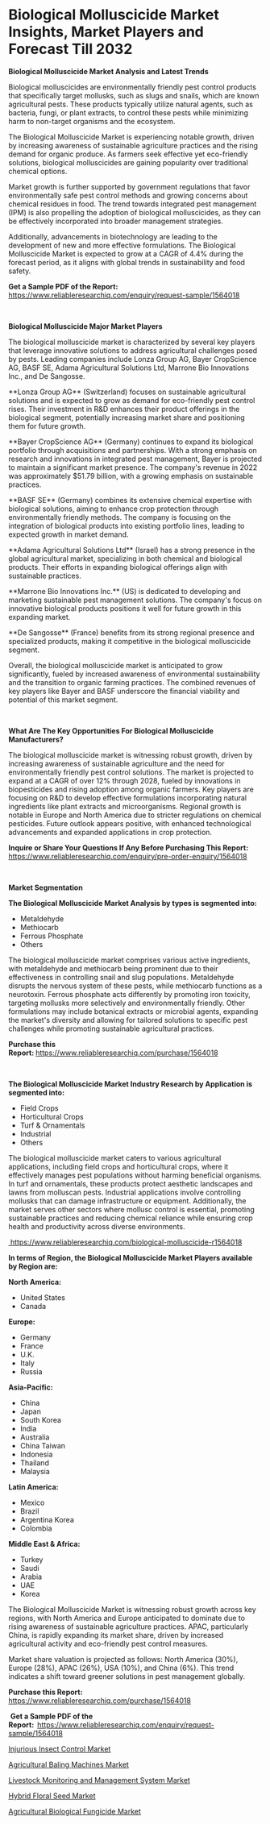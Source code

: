 <p><h1>Biological Molluscicide Market Insights, Market Players and Forecast Till 2032</h1></p><p><strong>Biological Molluscicide Market Analysis and Latest Trends</strong></p>
<p><p>Biological molluscicides are environmentally friendly pest control products that specifically target mollusks, such as slugs and snails, which are known agricultural pests. These products typically utilize natural agents, such as bacteria, fungi, or plant extracts, to control these pests while minimizing harm to non-target organisms and the ecosystem.</p><p>The Biological Molluscicide Market is experiencing notable growth, driven by increasing awareness of sustainable agriculture practices and the rising demand for organic produce. As farmers seek effective yet eco-friendly solutions, biological molluscicides are gaining popularity over traditional chemical options.</p><p>Market growth is further supported by government regulations that favor environmentally safe pest control methods and growing concerns about chemical residues in food. The trend towards integrated pest management (IPM) is also propelling the adoption of biological molluscicides, as they can be effectively incorporated into broader management strategies.</p><p>Additionally, advancements in biotechnology are leading to the development of new and more effective formulations. The Biological Molluscicide Market is expected to grow at a CAGR of 4.4% during the forecast period, as it aligns with global trends in sustainability and food safety.</p></p>
<p><strong>Get a Sample PDF of the Report:&nbsp;</strong> <a href="https://www.reliableresearchiq.com/enquiry/request-sample/1564018?utm_campaign=1870&utm_medium=2&utm_source=Github&utm_content=ia&utm_term=30032025&utm_id=biological-molluscicide">https://www.reliableresearchiq.com/enquiry/request-sample/1564018</a></p>
<p>&nbsp;</p>
<p><strong>Biological Molluscicide Major Market Players</strong></p>
<p><p>The biological molluscicide market is characterized by several key players that leverage innovative solutions to address agricultural challenges posed by pests. Leading companies include Lonza Group AG, Bayer CropScience AG, BASF SE, Adama Agricultural Solutions Ltd, Marrone Bio Innovations Inc., and De Sangosse.</p><p>**Lonza Group AG** (Switzerland) focuses on sustainable agricultural solutions and is expected to grow as demand for eco-friendly pest control rises. Their investment in R&D enhances their product offerings in the biological segment, potentially increasing market share and positioning them for future growth.</p><p>**Bayer CropScience AG** (Germany) continues to expand its biological portfolio through acquisitions and partnerships. With a strong emphasis on research and innovations in integrated pest management, Bayer is projected to maintain a significant market presence. The company's revenue in 2022 was approximately $51.79 billion, with a growing emphasis on sustainable practices.</p><p>**BASF SE** (Germany) combines its extensive chemical expertise with biological solutions, aiming to enhance crop protection through environmentally friendly methods. The company is focusing on the integration of biological products into existing portfolio lines, leading to expected growth in market demand.</p><p>**Adama Agricultural Solutions Ltd** (Israel) has a strong presence in the global agricultural market, specializing in both chemical and biological products. Their efforts in expanding biological offerings align with sustainable practices.</p><p>**Marrone Bio Innovations Inc.** (US) is dedicated to developing and marketing sustainable pest management solutions. The company's focus on innovative biological products positions it well for future growth in this expanding market.</p><p>**De Sangosse** (France) benefits from its strong regional presence and specialized products, making it competitive in the biological molluscicide segment.</p><p>Overall, the biological molluscicide market is anticipated to grow significantly, fueled by increased awareness of environmental sustainability and the transition to organic farming practices. The combined revenues of key players like Bayer and BASF underscore the financial viability and potential of this market segment.</p></p>
<p>&nbsp;</p>
<p><strong>What Are The Key Opportunities For Biological Molluscicide Manufacturers?</strong></p>
<p><p>The biological molluscicide market is witnessing robust growth, driven by increasing awareness of sustainable agriculture and the need for environmentally friendly pest control solutions. The market is projected to expand at a CAGR of over 12% through 2028, fueled by innovations in biopesticides and rising adoption among organic farmers. Key players are focusing on R&D to develop effective formulations incorporating natural ingredients like plant extracts and microorganisms. Regional growth is notable in Europe and North America due to stricter regulations on chemical pesticides. Future outlook appears positive, with enhanced technological advancements and expanded applications in crop protection.</p></p>
<p><strong>Inquire or Share Your Questions If Any Before Purchasing This Report:</strong> <a href="https://www.reliableresearchiq.com/enquiry/pre-order-enquiry/1564018?utm_campaign=1870&utm_medium=2&utm_source=Github&utm_content=ia&utm_term=30032025&utm_id=biological-molluscicide">https://www.reliableresearchiq.com/enquiry/pre-order-enquiry/1564018</a></p>
<p>&nbsp;</p>
<p><strong>Market Segmentation</strong></p>
<p><strong>The Biological Molluscicide Market Analysis by types is segmented into:</strong></p>
<p><ul><li>Metaldehyde</li><li>Methiocarb</li><li>Ferrous Phosphate</li><li>Others</li></ul></p>
<p><p>The biological molluscicide market comprises various active ingredients, with metaldehyde and methiocarb being prominent due to their effectiveness in controlling snail and slug populations. Metaldehyde disrupts the nervous system of these pests, while methiocarb functions as a neurotoxin. Ferrous phosphate acts differently by promoting iron toxicity, targeting mollusks more selectively and environmentally friendly. Other formulations may include botanical extracts or microbial agents, expanding the market's diversity and allowing for tailored solutions to specific pest challenges while promoting sustainable agricultural practices.</p></p>
<p><strong>Purchase this Report:&nbsp;</strong><a href="https://www.reliableresearchiq.com/purchase/1564018?utm_campaign=1870&utm_medium=2&utm_source=Github&utm_content=ia&utm_term=30032025&utm_id=biological-molluscicide">https://www.reliableresearchiq.com/purchase/1564018</a></p>
<p>&nbsp;</p>
<p><strong>The Biological Molluscicide Market Industry Research by Application is segmented into:</strong></p>
<p><ul><li>Field Crops</li><li>Horticultural Crops</li><li>Turf & Ornamentals</li><li>Industrial</li><li>Others</li></ul></p>
<p><p>The biological molluscicide market caters to various agricultural applications, including field crops and horticultural crops, where it effectively manages pest populations without harming beneficial organisms. In turf and ornamentals, these products protect aesthetic landscapes and lawns from molluscan pests. Industrial applications involve controlling mollusks that can damage infrastructure or equipment. Additionally, the market serves other sectors where mollusc control is essential, promoting sustainable practices and reducing chemical reliance while ensuring crop health and productivity across diverse environments.</p></p>
<p><a href="https://www.reliableresearchiq.com/biological-molluscicide-r1564018?utm_campaign=1870&utm_medium=2&utm_source=Github&utm_content=ia&utm_term=30032025&utm_id=biological-molluscicide">&nbsp;https://www.reliableresearchiq.com/biological-molluscicide-r1564018</a></p>
<p><strong>In terms of Region, the Biological Molluscicide Market Players available by Region are:</strong></p>
<p>
    <p> <strong> North America: </strong>
        <ul>
            <li>United States</li>
            <li>Canada</li>
        </ul>
        </p> 
    <p> <strong> Europe: </strong>
        <ul>
            <li>Germany</li>
            <li>France</li>
            <li>U.K.</li>
            <li>Italy</li>
            <li>Russia</li>
        </ul>
        </p> 
    <p> <strong> Asia-Pacific: </strong>
        <ul>
            <li>China</li>
            <li>Japan</li>
            <li>South Korea</li>
            <li>India</li>
            <li>Australia</li>
            <li>China Taiwan</li>
            <li>Indonesia</li>
            <li>Thailand</li>
            <li>Malaysia</li>
        </ul>
        </p> 
    <p> <strong> Latin America: </strong>
        <ul>
            <li>Mexico</li>
            <li>Brazil</li>
            <li>Argentina Korea</li>
            <li>Colombia</li>
        </ul>
        </p> 
    <p> <strong> Middle East & Africa: </strong>
        <ul>
            <li>Turkey</li>
            <li>Saudi</li>
            <li>Arabia</li>
            <li>UAE</li>
            <li>Korea</li>
        </ul>
    </p>
    </p>
<p><p>The Biological Molluscicide Market is witnessing robust growth across key regions, with North America and Europe anticipated to dominate due to rising awareness of sustainable agriculture practices. APAC, particularly China, is rapidly expanding its market share, driven by increased agricultural activity and eco-friendly pest control measures. </p><p>Market share valuation is projected as follows: North America (30%), Europe (28%), APAC (26%), USA (10%), and China (6%). This trend indicates a shift toward greener solutions in pest management globally.</p></p>
<p><strong>Purchase this Report: </strong><a href="https://www.reliableresearchiq.com/purchase/1564018?utm_campaign=1870&utm_medium=2&utm_source=Github&utm_content=ia&utm_term=30032025&utm_id=biological-molluscicide">https://www.reliableresearchiq.com/purchase/1564018</a></p>
<p>&nbsp;<strong>Get a Sample PDF of the Report:&nbsp;&nbsp;</strong><a href="https://www.reliableresearchiq.com/enquiry/request-sample/1564018?utm_campaign=1870&utm_medium=2&utm_source=Github&utm_content=ia&utm_term=30032025&utm_id=biological-molluscicide">https://www.reliableresearchiq.com/enquiry/request-sample/1564018</a></p>
<p><strong></strong></p>
<p><p><a href="https://github.com/tornapruttuz/Market-Research-Report-List-1/blob/main/injurious-insect-control-market.md?utm_campaign=1870&utm_medium=2&utm_source=Github&utm_content=ia&utm_term=30032025&utm_id=biological-molluscicide">Injurious Insect Control Market</a></p><p><a href="https://github.com/saguegrody74/Market-Research-Report-List-1/blob/main/agricultural-baling-machines-market.md?utm_campaign=1870&utm_medium=2&utm_source=Github&utm_content=ia&utm_term=30032025&utm_id=biological-molluscicide">Agricultural Baling Machines Market</a></p><p><a href="https://github.com/marteyfito9/Market-Research-Report-List-1/blob/main/livestock-monitoring-and-management-system-market.md?utm_campaign=1870&utm_medium=2&utm_source=Github&utm_content=ia&utm_term=30032025&utm_id=biological-molluscicide">Livestock Monitoring and Management System Market</a></p><p><a href="https://github.com/yuukoleuda/Market-Research-Report-List-1/blob/main/hybrid-floral-seed-market.md?utm_campaign=1870&utm_medium=2&utm_source=Github&utm_content=ia&utm_term=30032025&utm_id=biological-molluscicide">Hybrid Floral Seed Market</a></p><p><a href="https://github.com/denighoylen1/Market-Research-Report-List-1/blob/main/agricultural-biological-fungicide-market.md?utm_campaign=1870&utm_medium=2&utm_source=Github&utm_content=ia&utm_term=30032025&utm_id=biological-molluscicide">Agricultural Biological Fungicide Market</a></p></p>